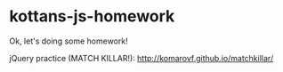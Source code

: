 kottans-js-homework
===================

Ok, let's doing some homework!

jQuery practice (MATCH KILLAR!): http://komarovf.github.io/matchkillar/
